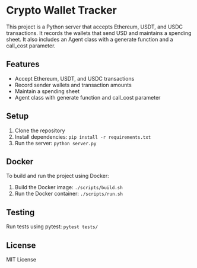 
# Crypto Wallet Tracker

This project is a Python server that accepts Ethereum, USDT, and USDC transactions. It records the wallets that send USD and maintains a spending sheet. It also includes an Agent class with a generate function and a call_cost parameter.

## Features

- Accept Ethereum, USDT, and USDC transactions
- Record sender wallets and transaction amounts
- Maintain a spending sheet
- Agent class with generate function and call_cost parameter

## Setup

1. Clone the repository
2. Install dependencies: `pip install -r requirements.txt`
3. Run the server: `python server.py`

## Docker

To build and run the project using Docker:

1. Build the Docker image: `./scripts/build.sh`
2. Run the Docker container: `./scripts/run.sh`

## Testing

Run tests using pytest: `pytest tests/`

## License

MIT License
